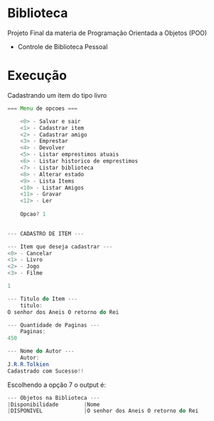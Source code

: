 # Biblioteca
Projeto Final da materia de Programação Orientada a Objetos (POO)
- Controle de Biblioteca Pessoal 

# Execução 
Cadastrando um item do tipo livro
~~~~java
=== Menu de opcoes ===

    <0> - Salvar e sair
    <1> - Cadastrar item
    <2> - Cadastrar amigo
    <3> - Emprestar
    <4> - Devolver
    <5> - Listar emprestimos atuais
    <6> - Listar historico de emprestimos
    <7> - Listar biblioteca
    <8> - Alterar estado
    <9> - Lista Items
    <10> - Listar Amigos
    <11> - Gravar
    <12> - Ler
    
    Opcao? 1

    
--- CADASTRO DE ITEM ---

--- Item que deseja cadastrar ---
<0> - Cancelar
<1> - Livro
<2> - Jogo
<3> - Filme

1

--- Titulo do Item ---
    titulo:
O senhor dos Aneis O retorno do Rei

--- Quantidade de Paginas ---
    Paginas:
450

--- Nome do Autor ---
    Autor: 
J.R.R.Tolkien
Cadastrado com Sucesso!!
~~~~

Escolhendo a opção 7 o output é:
~~~Java
--- Objetos na Biblioteca ---
|Disponibilidade        |Nome
|DISPONIVEL             |O senhor dos Aneis O retorno do Rei

~~~

